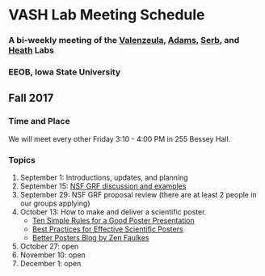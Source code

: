 # VASH Lab Meeting Schedule

### A bi-weekly meeting of the [Valenzeula](http://www.public.iastate.edu/~nvalenzu/), [Adams](http://www.public.iastate.edu/~dcadams/), [Serb](http://serb.public.iastate.edu/http___jeanneserb_HOME.html/HOME.html), and [Heath](http://phyloworks.org/) Labs

### EEOB, Iowa State University

## Fall 2017
### Time and Place

We will meet every other Friday 3:10 - 4:00 PM in 255 Bessey Hall.

### Topics

1. September 1: Introductions, updates, and planning 
2. September 15: [NSF GRF discussion and examples](http://phyloworks.org/vash-meeting/nsfgrf-resources)
3. September 29: NSF GRF proposal review (there are at least 2 people in our groups applying)
4. October 13: How to make and deliver a scientific poster.
    * [Ten Simple Rules for a Good Poster Presentation](https://www.ncbi.nlm.nih.gov/pmc/articles/PMC1876493/)
    * [Best Practices for Effective Scientific Posters](https://ncifrederick.cancer.gov/services/spgm/Media/Documents/BestPractices.pdf)
    * [Better Posters Blog by Zen Faulkes](http://betterposters.blogspot.com/)
5. October 27: open
6. November 10: open
7. December 1: open